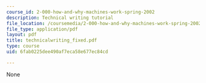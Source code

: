 ```yaml
---
course_id: 2-000-how-and-why-machines-work-spring-2002
description: Technical writing tutorial
file_location: /coursemedia/2-000-how-and-why-machines-work-spring-2002/6fab0225dee490af7eca58e677ec84cd_technicalwriting_fixed.pdf
file_type: application/pdf
layout: pdf
title: technicalwriting_fixed.pdf
type: course
uid: 6fab0225dee490af7eca58e677ec84cd

---
```

None